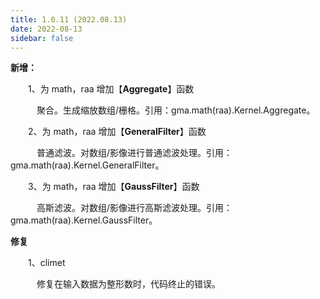 ```yaml
---
title: 1.0.11 (2022.08.13)
date: 2022-08-13
sidebar: false
---
```


<font color="#616AE5"><i class="fas fa-award"></i></font> **新增：**

&emsp;　1、为 math，raa 增加【**Aggregate**】函数

&emsp;　　聚合。生成缩放数组/栅格。引用：gma.math(raa).Kernel.Aggregate。

&emsp;　2、为 math，raa 增加【**GeneralFilter**】函数

&emsp;　　普通滤波。对数组/影像进行普通滤波处理。引用：gma.math(raa).Kernel.GeneralFilter。

&emsp;　3、为 math，raa 增加【**GaussFilter**】函数

&emsp;　　高斯滤波。对数组/影像进行高斯滤波处理。引用：gma.math(raa).Kernel.GaussFilter。

<font color="#FFA500"><i class="fas fa-tools"></i></font> **修复**

&emsp;　1、climet

&emsp;　　修复在输入数据为整形数时，代码终止的错误。




